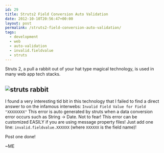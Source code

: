 ```yaml
---
id: 29
title: Struts2 Field Conversion Auto Validation
date: 2012-10-10T20:56:47+00:00
layout: post
permalink: /struts2-field-conversion-auto-validation/
tags:
  - development
  - web
  - auto-validation
  - invalid.fieldvalue
  - struts
---
```

Struts 2, a pull a rabbit out of your hat type magical technology, is used in many web app tech stacks. 

![struts rabbit](http://i0.wp.com/www.wpclipart.com/working/people_at_work/magician_rabbit_hat.png) 
-----
I found a very interesting tid bit in this technology that I failed to find a direct answer to on the infamous interwebs: `Invalid Field Value for Field "XXXXXXXX"` This error is auto generated by struts when a data conversion error occurs such as String -> Date. Not to fear! This error can be customized EASILY if you are using message property files! Just add one line: `invalid.fieldvalue.XXXXXX` (where `XXXXXX` is the field name)!

Post one done! 

~ME
